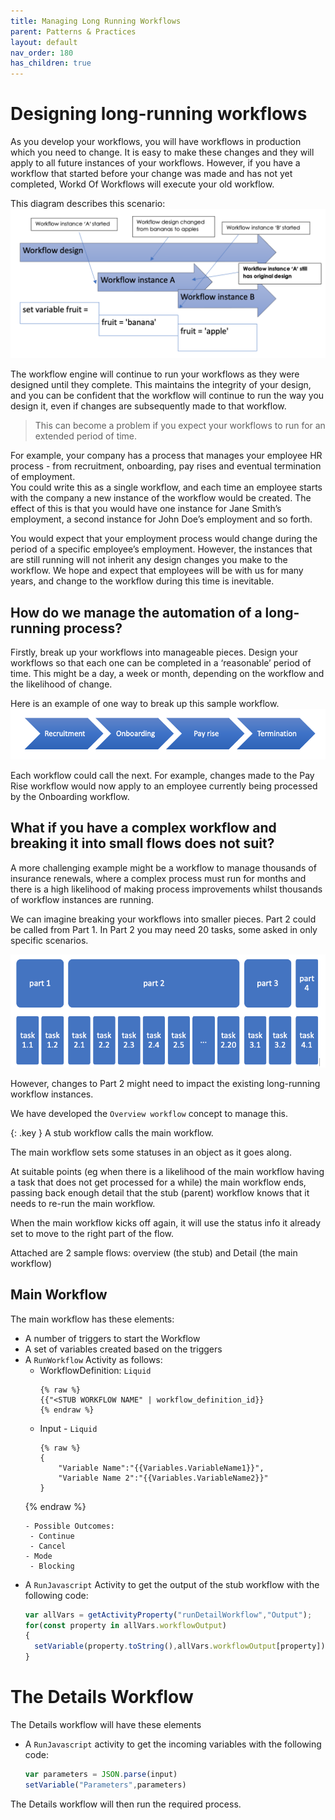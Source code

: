 ```yaml
---
title: Managing Long Running Workflows
parent: Patterns & Practices
layout: default
nav_order: 180
has_children: true
---
```


# Designing long-running workflows

As you develop your workflows, you will have workflows in production which you need to change.  It is easy to make these changes and they will apply to all future instances of your workflows.  However, if you have a workflow that started before your change was made and has not yet completed, Workd Of Workflows  will execute your old workflow.

This diagram describes this scenario:
![alt text](../images/ppp-image.png)

The workflow engine will continue to run your workflows as they were designed until they complete.  This maintains the integrity of your design, and you can be confident that the workflow will continue to run the way you design it, even if changes are subsequently made to that workflow.

> This can become a problem if you expect your workflows to run for an extended period of time.
>   
For example, your company has a process that manages your employee HR process - from recruitment, onboarding, pay rises and eventual termination of employment.  
You could write this as a single workflow, and each time an employee starts with the company a new instance of the workflow would be created.  The effect of this is that you would have one instance for Jane Smith’s employment, a second instance for John Doe’s employment and so forth.

You would expect that your employment process would change during the period of a specific employee’s employment.  However, the instances that are still running will not inherit any design changes you make to the workflow.  We hope and expect that employees will be with us for many years, and change to the workflow during this time is inevitable.

## How do we manage the automation of a long-running process?

Firstly, break up your workflows into manageable pieces.  Design your workflows so that each one can be completed in a ‘reasonable’ period of time.  This might be a day, a week or month, depending on the workflow and the likelihood of change.

Here is an example of one way to break up this sample workflow.
![alt text](../images/ppp-image-1.png)

Each workflow could call the next.  For example, changes made to the Pay Rise workflow would now apply to an employee currently being processed by the Onboarding workflow.

## What if you have a complex workflow and breaking it into small flows does not suit?  

A more challenging example might be a workflow to manage thousands of insurance renewals, where a complex process must run for months and there is a high likelihood of making process improvements whilst thousands of workflow instances are running.

We can imagine breaking your workflows into smaller pieces.  Part 2 could be called from Part 1.  In Part 2 you may need 20 tasks, some asked in only specific scenarios.  

![alt text](../images/ppp-image-2.png)

However, changes to Part 2 might need to impact the existing long-running workflow instances.  

We have developed the `Overview workflow` concept to manage this.

{: .key }
A stub workflow calls the main workflow.

The main workflow sets some statuses in an object as it goes along.

At suitable points (eg when there is a likelihood of the main workflow having a task that does not get processed for a while) the main workflow ends, passing back enough detail that the stub (parent) workflow knows that it needs to re-run the main workflow.  

When the main workflow kicks off again, it will use the status info it already set to move to the right part of the flow. 

Attached are 2 sample flows: overview (the stub) and Detail (the main workflow)

## Main Workflow

The main workflow has these elements:
- A number of triggers to start the Workflow
- A set of variables created based on the triggers
- A ```RunWorkflow``` Activity as follows:
  - WorkflowDefinition: ```Liquid```
    ```liquid
    {% raw %}
    {{"<STUB WORKFLOW NAME" | workflow_definition_id}}
    {% endraw %}
    ```
  - Input - ```Liquid```
    ```liquid
    {% raw %}
    {
        "Variable Name":"{{Variables.VariableName1}}",
        "Variable Name 2":"{{Variables.VariableName2}}"
    }
  {% endraw %}
    ```
   - Possible Outcomes:
     - Continue
     - Cancel
   - Mode
     - Blocking
 - A ```RunJavascript``` Activity to get the output of the stub workflow with the following code:
   ```javascript
   var allVars = getActivityProperty("runDetailWorkflow","Output");
   for(const property in allVars.workflowOutput)
   {
     setVariable(property.toString(),allVars.workflowOutput[property]);
   }
   ```
# The Details Workflow

The Details workflow will have these elements
- A ```RunJavascript``` activity to get the incoming variables with the following code:
  ```javascript
  var parameters = JSON.parse(input)
  setVariable("Parameters",parameters)
  ```
The Details workflow will then run the required process.
